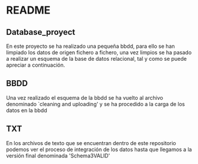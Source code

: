 # README

## Database_proyect

En este proyecto se ha realizado una pequeña bbdd, para ello se han limpiado los datos de origen fichero a fichero,
una vez limpios se ha pasado a realizar un esquema de la base de datos relacional, tal y como se puede apreciar a continuación.



## BBDD

Una vez realizado el esquema de la bbdd se ha vuelto al archivo denominado `cleaning and uploading' y se ha procedido a
la carga de los datos en la bbdd

## TXT

En los archivos de texto que se encuentran dentro de este repositorio podemos ver el proceso de integración de los datos hasta que llegamos a la versión final denominada 'Schema3VALID'
